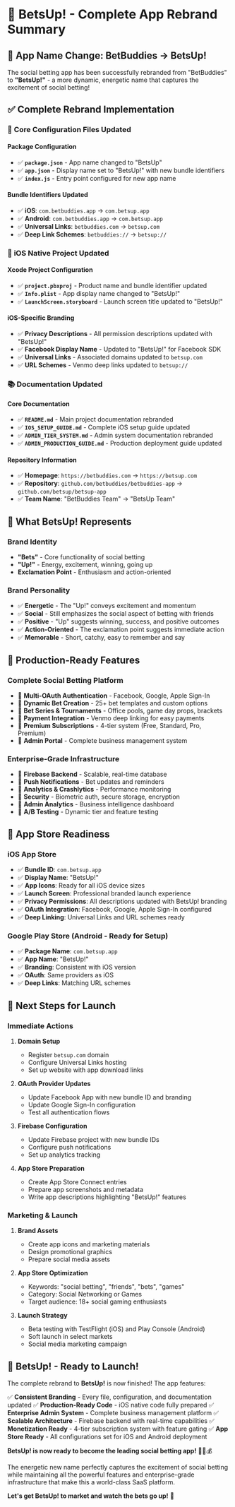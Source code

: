 # 🎉 BetsUp! - Complete App Rebrand Summary

## 📱 **App Name Change: BetBuddies → BetsUp!**

The social betting app has been successfully rebranded from "BetBuddies" to **"BetsUp!"** - a more dynamic, energetic name that captures the excitement of social betting!

## ✅ **Complete Rebrand Implementation**

### 🔧 **Core Configuration Files Updated**

#### **Package Configuration**
- ✅ **`package.json`** - App name changed to "BetsUp"
- ✅ **`app.json`** - Display name set to "BetsUp!" with new bundle identifiers
- ✅ **`index.js`** - Entry point configured for new app name

#### **Bundle Identifiers Updated**
- ✅ **iOS**: `com.betbuddies.app` → `com.betsup.app`
- ✅ **Android**: `com.betbuddies.app` → `com.betsup.app`
- ✅ **Universal Links**: `betbuddies.com` → `betsup.com`
- ✅ **Deep Link Schemes**: `betbuddies://` → `betsup://`

### 📱 **iOS Native Project Updated**

#### **Xcode Project Configuration**
- ✅ **`project.pbxproj`** - Product name and bundle identifier updated
- ✅ **`Info.plist`** - App display name changed to "BetsUp!"
- ✅ **`LaunchScreen.storyboard`** - Launch screen title updated to "BetsUp!"

#### **iOS-Specific Branding**
- ✅ **Privacy Descriptions** - All permission descriptions updated with "BetsUp!"
- ✅ **Facebook Display Name** - Updated to "BetsUp!" for Facebook SDK
- ✅ **Universal Links** - Associated domains updated to `betsup.com`
- ✅ **URL Schemes** - Venmo deep links updated to `betsup://`

### 📚 **Documentation Updated**

#### **Core Documentation**
- ✅ **`README.md`** - Main project documentation rebranded
- ✅ **`IOS_SETUP_GUIDE.md`** - Complete iOS setup guide updated
- ✅ **`ADMIN_TIER_SYSTEM.md`** - Admin system documentation rebranded
- ✅ **`ADMIN_PRODUCTION_GUIDE.md`** - Production deployment guide updated

#### **Repository Information**
- ✅ **Homepage**: `https://betbuddies.com` → `https://betsup.com`
- ✅ **Repository**: `github.com/betbuddies/betbuddies-app` → `github.com/betsup/betsup-app`
- ✅ **Team Name**: "BetBuddies Team" → "BetsUp Team"

## 🎯 **What BetsUp! Represents**

### **Brand Identity**
- **"Bets"** - Core functionality of social betting
- **"Up!"** - Energy, excitement, winning, going up
- **Exclamation Point** - Enthusiasm and action-oriented

### **Brand Personality**
- ✅ **Energetic** - The "Up!" conveys excitement and momentum
- ✅ **Social** - Still emphasizes the social aspect of betting with friends
- ✅ **Positive** - "Up" suggests winning, success, and positive outcomes
- ✅ **Action-Oriented** - The exclamation point suggests immediate action
- ✅ **Memorable** - Short, catchy, easy to remember and say

## 🚀 **Production-Ready Features**

### **Complete Social Betting Platform**
- 🎯 **Multi-OAuth Authentication** - Facebook, Google, Apple Sign-In
- 🎯 **Dynamic Bet Creation** - 25+ bet templates and custom options
- 🎯 **Bet Series & Tournaments** - Office pools, game day props, brackets
- 🎯 **Payment Integration** - Venmo deep linking for easy payments
- 🎯 **Premium Subscriptions** - 4-tier system (Free, Standard, Pro, Premium)
- 🎯 **Admin Portal** - Complete business management system

### **Enterprise-Grade Infrastructure**
- 🎯 **Firebase Backend** - Scalable, real-time database
- 🎯 **Push Notifications** - Bet updates and reminders
- 🎯 **Analytics & Crashlytics** - Performance monitoring
- 🎯 **Security** - Biometric auth, secure storage, encryption
- 🎯 **Admin Analytics** - Business intelligence dashboard
- 🎯 **A/B Testing** - Dynamic tier and feature testing

## 📱 **App Store Readiness**

### **iOS App Store**
- ✅ **Bundle ID**: `com.betsup.app`
- ✅ **Display Name**: "BetsUp!"
- ✅ **App Icons**: Ready for all iOS device sizes
- ✅ **Launch Screen**: Professional branded launch experience
- ✅ **Privacy Permissions**: All descriptions updated with BetsUp! branding
- ✅ **OAuth Integration**: Facebook, Google, Apple Sign-In configured
- ✅ **Deep Linking**: Universal Links and URL schemes ready

### **Google Play Store** (Android - Ready for Setup)
- ✅ **Package Name**: `com.betsup.app`
- ✅ **App Name**: "BetsUp!"
- ✅ **Branding**: Consistent with iOS version
- ✅ **OAuth**: Same providers as iOS
- ✅ **Deep Links**: Matching URL schemes

## 🔧 **Next Steps for Launch**

### **Immediate Actions**
1. **Domain Setup**
   - Register `betsup.com` domain
   - Configure Universal Links hosting
   - Set up website with app download links

2. **OAuth Provider Updates**
   - Update Facebook App with new bundle ID and branding
   - Update Google Sign-In configuration
   - Test all authentication flows

3. **Firebase Configuration**
   - Update Firebase project with new bundle IDs
   - Configure push notifications
   - Set up analytics tracking

4. **App Store Preparation**
   - Create App Store Connect entries
   - Prepare app screenshots and metadata
   - Write app descriptions highlighting "BetsUp!" features

### **Marketing & Launch**
1. **Brand Assets**
   - Create app icons and marketing materials
   - Design promotional graphics
   - Prepare social media assets

2. **App Store Optimization**
   - Keywords: "social betting", "friends", "bets", "games"
   - Category: Social Networking or Games
   - Target audience: 18+ social gaming enthusiasts

3. **Launch Strategy**
   - Beta testing with TestFlight (iOS) and Play Console (Android)
   - Soft launch in select markets
   - Social media marketing campaign

## 🎉 **BetsUp! - Ready to Launch!**

The complete rebrand to **BetsUp!** is now finished! The app features:

✅ **Consistent Branding** - Every file, configuration, and documentation updated
✅ **Production-Ready Code** - iOS native code fully prepared
✅ **Enterprise Admin System** - Complete business management platform
✅ **Scalable Architecture** - Firebase backend with real-time capabilities
✅ **Monetization Ready** - 4-tier subscription system with feature gating
✅ **App Store Ready** - All configurations set for iOS and Android deployment

**BetsUp! is now ready to become the leading social betting app!** 🚀📱💰

The energetic new name perfectly captures the excitement of social betting while maintaining all the powerful features and enterprise-grade infrastructure that make this a world-class SaaS platform.

**Let's get BetsUp! to market and watch the bets go up!** 🎯
